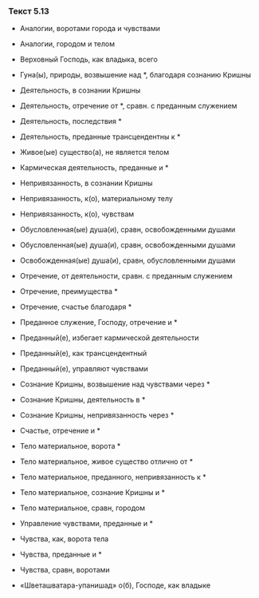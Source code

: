 ### Текст 5.13

- Аналогии, воротами города и чувствами

- Аналогии, городом и телом

- Верховный Господь, как владыка, всего

- Гуна(ы), природы, возвышение над *, благодаря сознанию Кришны

- Деятельность, в сознании Кришны

- Деятельность, отречение от *, сравн. с преданным служением

- Деятельность, последствия *

- Деятельность, преданные трансцендентны к *

- Живое(ые) существо(а), не является телом

- Кармическая деятельность, преданные и *

- Непривязанность, в сознании Кришны

- Непривязанность, к(о), материальному телу

- Непривязанность, к(о), чувствам

- Обусловленная(ые) душа(и), сравн, освобожденными душами

- Обусловленная(ые) душа(и), сравн, освобожденными душами

- Освобожденная(ые) душа(и), сравн, обусловленными душами

- Отречение, от деятельности, сравн. с преданным служением

- Отречение, преимущества *

- Отречение, счастье благодаря *

- Преданное служение, Господу, отречение и *

- Преданный(е), избегает кармической деятельности

- Преданный(е), как трансцендентный

- Преданный(е), управляют чувствами

- Сознание Кришны, возвышение над чувствами через *

- Сознание Кришны, деятельность в *

- Сознание Кришны, непривязанность через *

- Счастье, отречение и *

- Тело материальное, ворота *

- Тело материальное, живое существо отлично от *

- Тело материальное, преданного, непривязанность к *

- Тело материальное, сознание Кришны и *

- Тело материальное, сравн, городом

- Управление чувствами, преданные и *

- Чувства, как, ворота тела

- Чувства, преданные и *

- Чувства, сравн, воротами

- «Шветашватара-упанишад» о(б), Господе, как владыке
	
